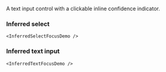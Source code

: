 A text input control with a clickable inline confidence indicator.

### Inferred select

```react
<InferredSelectFocusDemo />
```

### Inferred text input

```react
<InferredTextFocusDemo />
```
